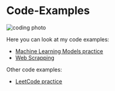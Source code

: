 # Code-Examples
![coding photo](https://hk-media.apjonlinecdn.com/magefan_blog/Best_HP_Laptops_for_Programming-min.jpg)

Here you can look at my code examples:
- [Machine Learning Models practice](https://github.com/vkolotilin/Code-Examples/tree/main/Machine%20Learning%20Models%20practice)
- [Web Scrapping](https://github.com/vkolotilin/Code-Examples/tree/main/Web%20Scrapping)

Other code examples:
- [LeetCode practice](https://leetcode.com/u/Semp1ternal/)
